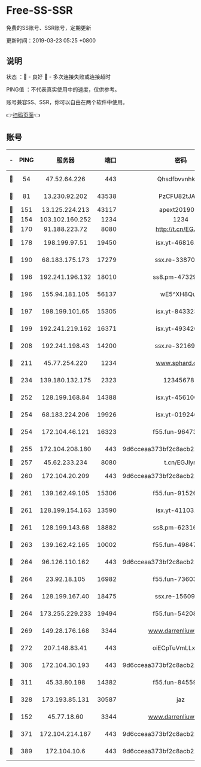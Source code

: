 # Free-SS-SSR

免费的SS账号、SSR账号，定期更新

更新时间：2019-03-23 05:25 +0800

## 说明

状态     ：🙂 - 良好 🙁 - 多次连接失败或连接超时

PING值   ：不代表真实使用中的速度，仅供参考。

账号兼容SS、SSR，你可以自由在两个软件中使用。

👉[扫码页面](https://liesauer.github.io/Free-SS-SSR/)👈

## 账号

|-|PING|服务器|端口|密码|加密方式|区域|
|:----:|:----:|:-----:|-----:|:----:|:----:|:----:|
|🙂|54|47.52.64.226|443|Qhsdfbvvnhkm1|aes-256-cfb|HK|
|🙂|81|13.230.92.202|43538|PzCFU82tJAdZ|aes-256-cfb|JP|
|🙂|151|13.125.224.213|43117|apext2019005|chacha20|KR|
|🙂|154|103.102.160.252|1234|1234|rc4-md5|JP|
|🙂|170|91.188.223.72|8080|http://t.cn/EGJIyrl|rc4-md5|RU|
|🙂|178|198.199.97.51|19450|isx.yt-46816137|aes-256-cfb|US|
|🙂|190|68.183.175.173|17279|ssx.re-33870276|aes-256-cfb|US|
|🙂|196|192.241.196.132|18010|ss8.pm-47329456|aes-256-cfb|US|
|🙂|196|155.94.181.105|56137|wE5^XH8Quw|aes-256-cfb|US|
|🙂|197|198.199.101.65|15305|isx.yt-84332324|aes-256-cfb|US|
|🙂|199|192.241.219.162|16371|isx.yt-49342026|aes-256-cfb|US|
|🙂|208|192.241.198.43|14200|ssx.re-32169091|aes-256-cfb|US|
|🙂|211|45.77.254.220|1234|www.sphard.com|aes-256-cfb|SG|
|🙂|234|139.180.132.175|2323|123456789|aes-256-cfb|SG|
|🙂|252|128.199.168.84|14388|isx.yt-45610031|aes-256-cfb|SG|
|🙂|254|68.183.224.206|19926|isx.yt-01924676|aes-256-cfb|SG|
|🙂|254|172.104.46.121|16323|f55.fun-96473144|aes-256-cfb|SG|
|🙂|255|172.104.208.180|443|9d6cceaa373bf2c8acb22e60b6a58be6|aes-256-cfb|US|
|🙂|257|45.62.233.234|8080|t.cn/EGJIyrl|rc4-md5|CA|
|🙂|260|172.104.20.209|443|9d6cceaa373bf2c8acb22e60b6a58be6|aes-256-cfb|US|
|🙂|261|139.162.49.105|15306|f55.fun-91526934|aes-256-cfb|SG|
|🙂|261|128.199.154.163|13590|isx.yt-41103155|aes-256-cfb|SG|
|🙂|261|128.199.143.68|18882|ss8.pm-62316057|aes-256-cfb|SG|
|🙂|263|139.162.42.165|10002|f55.fun-49847377|aes-256-cfb|SG|
|🙂|264|96.126.110.162|443|9d6cceaa373bf2c8acb22e60b6a58be6|aes-256-cfb|US|
|🙂|264|23.92.18.105|16982|f55.fun-73603828|aes-256-cfb|US|
|🙂|264|128.199.167.40|18475|ssx.re-15609556|aes-256-cfb|SG|
|🙂|264|173.255.229.233|19494|f55.fun-54208946|aes-256-cfb|US|
|🙂|269|149.28.176.168|3344|www.darrenliuwei.com|aes-256-cfb|AU|
|🙂|272|207.148.83.41|443|oiECpTuVmLLxk4Ts|aes-256-cfb|AU|
|🙂|306|172.104.30.193|443|9d6cceaa373bf2c8acb22e60b6a58be6|aes-256-cfb|US|
|🙂|311|45.33.80.198|14382|f55.fun-84559783|aes-256-cfb|US|
|🙂|328|173.193.85.131|30587|jaz|aes-256-cfb|US|
|🙂|152|45.77.18.60|3344|www.darrenliuwei.com|aes-256-cfb|JP|
|🙂|371|172.104.214.187|443|9d6cceaa373bf2c8acb22e60b6a58be6|aes-256-cfb|US|
|🙂|389|172.104.10.6|443|9d6cceaa373bf2c8acb22e60b6a58be6|aes-256-cfb|US|

